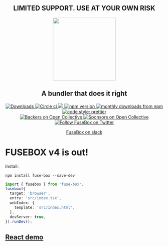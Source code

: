 <h2 align="center">LIMITED SUPPORT. USE AT YOUR OWN RISK</h2>

<p align="center">
  <img width="200" src="./logo.svg">
</p>

<h2 align="center">A bundler that does it right</h2>

<p align="center">
  <a href="#">
    <img
      alt="Downloads"
      src="https://badgen.net/npm/dm/fuse-box">
  </a>

  <a href="#">
    <img
      alt="Circle ci"
      src="https://badgen.net/circleci/github/fuse-box/fuse-box">
  </a>

  <a href="#">
    <img
      src="https://badgen.net/npm/v/fuse-box/next">
  </a>

  <a href="https://www.npmjs.com/package/fuse-box">
    <img
      alt="npm version"
      src="https://img.shields.io/npm/v/fuse-box.svg">
  </a>
  <a href="https://www.npmjs.com/package/fuse-box">
    <img
      alt="monthly downloads from npm"
      src="https://img.shields.io/npm/dm/fuse-box.svg">
  </a>
  <a href="https://github.com/prettier/prettier">
    <img
      alt="code style: prettier"
      src="https://img.shields.io/badge/code_style-prettier-ff69b4.svg">
  </a>
  </br>
  <a href="#backers">
    <img
      alt="Backers on Open Collective"
      src="https://opencollective.com/fuse-box/backers/badge.svg">
  </a>
  <a href="#sponsors">
    <img
      alt="Sponsors on Open Collective"
      src="https://opencollective.com/fuse-box/sponsors/badge.svg">
  </a>
  
  <a href="https://twitter.com/FuseBoxJS">
    <img
      alt="Follow FuseBox on Twitter"
      src="https://img.shields.io/twitter/follow/FuseBoxJS.svg?label=follow+FuseBox">
  </a>

</p>

<p align="center"><a href="https://slack.fuse-box.org">FuseBox on slack</a><p>

# FUSEBOX v4 is out!

Install:

```
npm install fuse-box --save-dev
```

```ts
import { fusebox } from 'fuse-box';
fusebox({
  target: 'browser',
  entry: 'src/index.tsx',
  webIndex: {
    template: 'src/index.html',
  },
  devServer: true,
}).runDev();
```

## [React demo](https://github.com/fuse-box/react-example)
